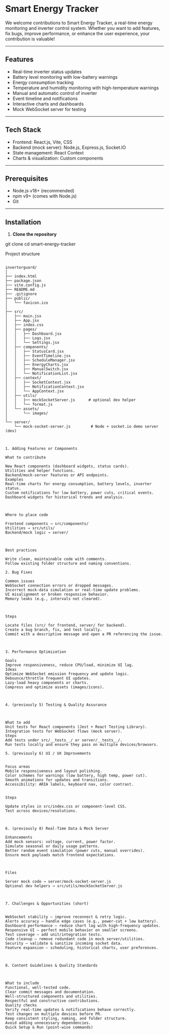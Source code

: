 # Smart Energy Tracker

We welcome contributions to Smart Energy Tracker, a real-time energy monitoring and inverter control system. Whether you want to add features, fix bugs, improve performance, or enhance the user experience, your contribution is valuable!

---

## Features

- Real-time inverter status updates
- Battery level monitoring with low-battery warnings
- Energy consumption tracking
- Temperature and humidity monitoring with high-temperature warnings
- Manual and automatic control of inverter
- Event timeline and notifications
- Interactive charts and dashboards
- Mock WebSocket server for testing

---

## Tech Stack

- Frontend: React.js, Vite, CSS
- Backend (mock server): Node.js, Express.js, Socket.IO
- State management: React Context
- Charts & visualization: Custom components

---

## Prerequisites

- Node.js v18+ (recommended)
- npm v9+ (comes with Node.js)
- Git

---

## Installation
1. **Clone the repository**

git clone <repo>
cd smart-energy-tracker

Project structure
```

invertorguard/
│
├── index.html
├── package.json
├── vite.config.js
├── README.md
├── .gitignore
├── public/
│   └── favicon.ico
│
├── src/
│   ├── main.jsx
│   ├── App.jsx
│   ├── index.css
│   ├── pages/
│   │   ├── Dashboard.jsx
│   │   ├── Logs.jsx
│   │   └── Settings.jsx
│   ├── components/
│   │   ├── StatusCard.jsx
│   │   ├── EventTimeline.jsx
│   │   ├── ScheduleManager.jsx
│   │   ├── EnergyCharts.jsx
│   │   ├── ManualSwitch.jsx
│   │   └── NotificationList.jsx
│   ├── context/
│   │   ├── SocketContext.jsx
│   │   ├── NotificationContext.jsx
│   │   └── AppContext.jsx
│   ├── utils/
│   │   ├── mockSocketServer.js      # optional dev helper
│   │   └── format.js
│   └── assets/
│       └── images/
│
└── server/
    └── mock-socket-server.js         # Node + socket.io demo server (dev)



1. Adding Features or Components

What to contribute

New React components (dashboard widgets, status cards).
Utilities and helper functions.
Backend/mock-server features or API endpoints.
Examples
Real-time charts for energy consumption, battery levels, inverter status.
Custom notifications for low battery, power cuts, critical events.
Dashboard widgets for historical trends and analysis.



Where to place code

Frontend components → src/components/
Utilities → src/utils/
Backend/mock logic → server/



Best practices

Write clean, maintainable code with comments.
Follow existing folder structure and naming conventions.

2. Bug Fixes

Common issues
WebSocket connection errors or dropped messages.
Incorrect mock-data simulation or real-time update problems.
UI misalignment or broken responsive behavior.
Memory leaks (e.g., intervals not cleared).



Steps

Locate files (src/ for frontend, server/ for backend).
Create a bug branch, fix, and test locally.
Commit with a descriptive message and open a PR referencing the issue.



3. Performance Optimization

Goals
Improve responsiveness, reduce CPU/load, minimize UI lag.
Ideas
Optimize WebSocket emission frequency and update logic.
Debounce/throttle frequent UI updates.
Lazy-load heavy components or charts.
Compress and optimize assets (images/icons).



4. (previously 5) Testing & Quality Assurance



What to add
Unit tests for React components (Jest + React Testing Library).
Integration tests for WebSocket flows (mock server).
Steps
Add tests under src/__tests__/ or server/__tests__/.
Run tests locally and ensure they pass on multiple devices/browsers.

5. (previously 6) UI / UX Improvements
   

Focus areas
Mobile responsiveness and layout polishing.
Color schemes for warnings (low battery, high temp, power cut).
Smooth animations for updates and transitions.
Accessibility: ARIA labels, keyboard nav, color contrast.


Steps

Update styles in src/index.css or component-level CSS.
Test across devices/resolutions.



6. (previously 8) Real-Time Data & Mock Server

Enhancements
Add mock sensors: voltage, current, power factor.
Simulate seasonal or daily usage patterns.
Better random event simulation (power cuts, manual overrides).
Ensure mock payloads match frontend expectations.



Files

Server mock code → server/mock-socket-server.js
Optional dev helpers → src/utils/mockSocketServer.js



7. Challenges & Opportunities (short)


WebSocket stability — improve reconnect & retry logic.
Alerts accuracy — handle edge cases (e.g., power-cut + low battery).
Dashboard performance — reduce chart lag with high-frequency updates.
Responsive UI — perfect mobile behavior on smaller screens.
Test coverage — add unit/integration tests.
Code cleanup — remove redundant code in mock server/utilities.
Security — validate & sanitize incoming socket data.
Feature expansion — scheduling, historical charts, user preferences.



8. Content Guidelines & Quality Standards

   

What to include
Functional, well-tested code.
Clear commit messages and documentation.
Well-structured components and utilities.
Respectful and constructive contributions.
Quality checks
Verify real-time updates & notifications behave correctly.
Test changes on multiple devices before PR.
Keep consistent styling, naming, and folder structure.
Avoid adding unnecessary dependencies.
Quick Setup & Run (point-wise commands)






